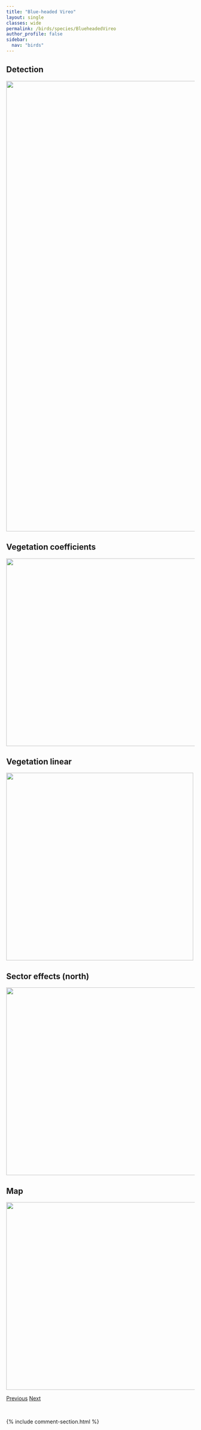 ```yaml
---
title: "Blue-headed Vireo"
layout: single
classes: wide
permalink: /birds/species/BlueheadedVireo
author_profile: false
sidebar:
  nav: "birds"
---
```


<h2>Detection</h2>

<a href="https://drive.google.com/uc?export=view&id=1NUgdnZCpUHiFo3Fu4bZxesx5WEAyL615">
<img src="https://drive.google.com/uc?export=view&id=1NUgdnZCpUHiFo3Fu4bZxesx5WEAyL615" height = "1200" width = "800">
</a>

<h2>Vegetation coefficients</h2>

<a href="https://drive.google.com/uc?export=view&id=1hpZyyAujn8SustdfgO6gwws6X720YePI">
<img src="https://drive.google.com/uc?export=view&id=1hpZyyAujn8SustdfgO6gwws6X720YePI" height = "500" width = "1000">
</a>

<h2>Vegetation linear</h2>

<a href="https://drive.google.com/uc?export=view&id=1m1qHVofzqMWm5fzwVlPFyazOm7w6Hopl">
<img src="https://drive.google.com/uc?export=view&id=1m1qHVofzqMWm5fzwVlPFyazOm7w6Hopl" height = "500" width = "500">
</a>

<h2>Sector effects (north)</h2>

<a href="https://drive.google.com/uc?export=view&id=1SlaV1ms570EhdILSeolEaFwsKVQxUhZo">
<img src="https://drive.google.com/uc?export=view&id=1SlaV1ms570EhdILSeolEaFwsKVQxUhZo" height = "500" width = "1000">
</a>

<h2>Map</h2>

<a href="https://drive.google.com/uc?export=view&id=1VdbBqLvf4o037skl1yTIg4xYJCIiIm7p">
<img src="https://drive.google.com/uc?export=view&id=1VdbBqLvf4o037skl1yTIg4xYJCIiIm7p" height = "500" width = "1500">
</a>

<a href="/birds/species/BrownheadedCowbird/" class="pagination--pager" title="Brown-headed Cowbird">Previous</a> <a href="/birds/species/BlueJay/" class="pagination--pager" title="Blue Jay">Next</a>

<p>&nbsp;</p>

{% include comment-section.html %}
